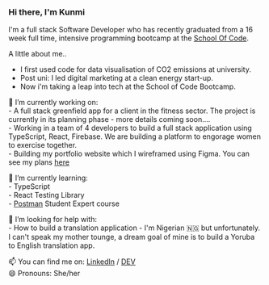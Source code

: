 ### Hi there, I'm Kunmi

I'm a full stack Software Developer who has recently graduated from a 16 week full time, intensive programming bootcamp at the [School Of Code](https://www.schoolofcode.co.uk/ "School Of Code Homepage").

A little about me..
* I first used code for data visualisation of CO2 emissions at university.
* Post uni: I led digital marketing at a clean energy start-up. 
* Now i'm taking a leap into tech at the School of Code Bootcamp. 

🔭  I’m currently working on:<br/>
      - A full stack greenfield app for a client in the fitness sector. The project is currently in its planning phase - more details coming soon....<br/>
      - Working in a team of 4 developers to build a full stack application using TypeScript, React, Firebase. We are building a platform to engorage women to exercise together. <br/> 
      - Building my portfolio website which I wireframed using Figma. You can see my plans [here](https://www.figma.com/file/JSJGnzIgccCPZrK4tx9Iws/Portfolio-Website?node-id=0%3A1)
      
🌱  I’m currently learning: <br/> 
      - TypeScript <br/>
      - React Testing Library <br/>
      - [Postman](https://www.postman.com/company/student-program/) Student Expert course <br/>

🤔 I’m looking for help with:<br/> 
      - How to build a translation application - I'm Nigerian 🇳🇬  but unfortunately. I can't speak my mother tounge, a dream goal of mine is to build a Yoruba to    English translation app. 

📫  You can find me on: [LinkedIn](https://www.linkedin.com/in/kunmi-williams/) / [DEV](https://dev.to/kunmicodes) <br/>
😄  Pronouns: She/her

<!--
**kumsw/kumsw** is a ✨ _special_ ✨ repository because its `README.md` (this file) appears on your GitHub profile.
- 👯 I’m looking to collaborate on ...
- 🤔 I’m looking for help with ...
- 
- 💬 Ask me about ...
- ⚡ Fun fact: ...



-->

